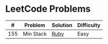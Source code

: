 # LeetCode Problems

| #   | Problem   | Solution     | Difficulty |
| --- | --------- | ------------ | ---------- |
| 155 | Min Stack | [Ruby][s155] | Easy       |

[s155]:./min_stack.rb
